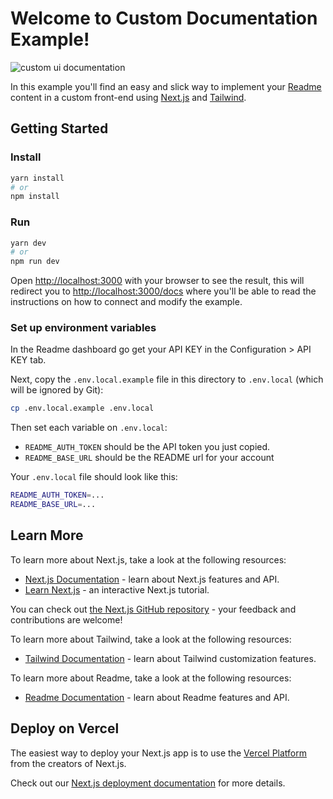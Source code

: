 # Welcome to Custom Documentation Example!

![custom ui documentation](https://user-images.githubusercontent.com/18171127/96633996-44c2cc00-12f0-11eb-999b-ae9330d0a6c5.png)
 
In this example you'll find an easy and slick way to implement your [Readme](https://readme.com/) content in a custom front-end using [Next.js](https://nextjs.org/) and [Tailwind](https://tailwindcss.com/).

## Getting Started

### Install

```bash
yarn install
# or
npm install
```

### Run

```bash
yarn dev
# or
npm run dev
```

Open [http://localhost:3000](http://localhost:3000) with your browser to see the result, this will redirect you to [http://localhost:3000/docs](http://localhost:3000/docs) where you'll be able to read the instructions on how to connect and modify the example.

### Set up environment variables

In the Readme dashboard go get your API KEY in the Configuration > API KEY tab.

Next, copy the `.env.local.example` file in this directory to `.env.local` (which will be ignored by Git):

```bash
cp .env.local.example .env.local
```

Then set each variable on `.env.local`:

- `README_AUTH_TOKEN` should be the API token you just copied.
- `README_BASE_URL` should be the README url for your account

Your `.env.local` file should look like this:

```bash
README_AUTH_TOKEN=...
README_BASE_URL=...
```

## Learn More

To learn more about Next.js, take a look at the following resources:

- [Next.js Documentation](https://nextjs.org/docs) - learn about Next.js features and API.
- [Learn Next.js](https://nextjs.org/learn) - an interactive Next.js tutorial.

You can check out [the Next.js GitHub repository](https://github.com/vercel/next.js/) - your feedback and contributions are welcome!

To learn more about Tailwind, take a look at the following resources:

- [Tailwind Documentation](https://tailwindcss.com/docs/installation) - learn about Tailwind customization features.

To learn more about Readme, take a look at the following resources:

- [Readme Documentation](https://docs.readme.com/developers/reference/intro) - learn about Readme features and API.


## Deploy on Vercel

The easiest way to deploy your Next.js app is to use the [Vercel Platform](https://vercel.com/import/git?c=1&s=https://github.com/scaleapi/custom-documentation-example&env=README_AUTH_TOKEN&envDescription=Required%20to%20connect%20the%20app%20with%20ReadMe&envLink=https://github.com/scaleapi/custom-documentation-example%23set-up-environment-variables) from the creators of Next.js.

Check out our [Next.js deployment documentation](https://nextjs.org/docs/deployment) for more details.
